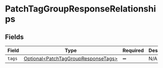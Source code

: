 # PatchTagGroupResponseRelationships


## Fields

| Field                                                                                        | Type                                                                                         | Required                                                                                     | Description                                                                                  |
| -------------------------------------------------------------------------------------------- | -------------------------------------------------------------------------------------------- | -------------------------------------------------------------------------------------------- | -------------------------------------------------------------------------------------------- |
| `tags`                                                                                       | [Optional\<PatchTagGroupResponseTags>](../../models/components/PatchTagGroupResponseTags.md) | :heavy_minus_sign:                                                                           | N/A                                                                                          |